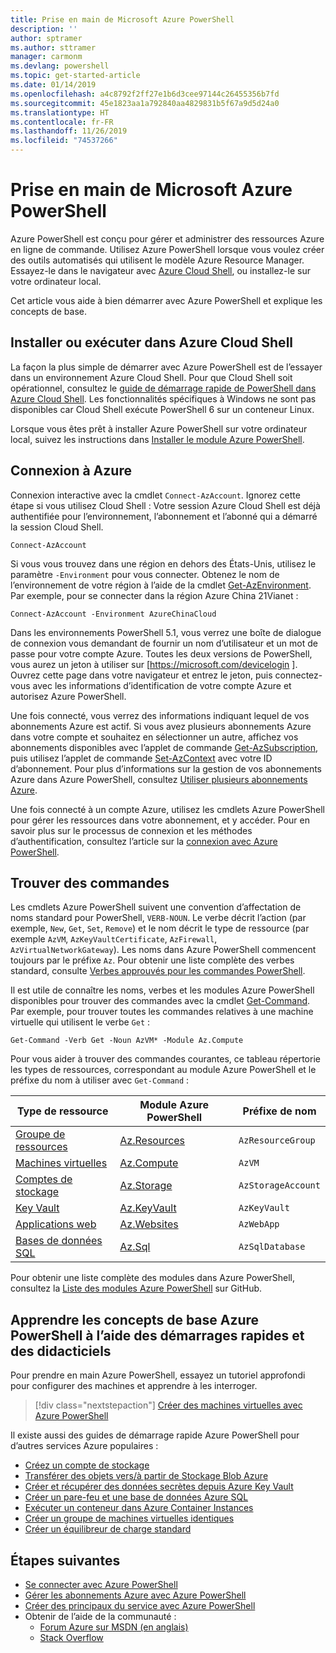 ```yaml
---
title: Prise en main de Microsoft Azure PowerShell
description: ''
author: sptramer
ms.author: sttramer
manager: carmonm
ms.devlang: powershell
ms.topic: get-started-article
ms.date: 01/14/2019
ms.openlocfilehash: a4c8792f2ff27e1b6d3cee97144c26455356b7fd
ms.sourcegitcommit: 45e1823aa1a792840aa4829831b5f67a9d5d24a0
ms.translationtype: HT
ms.contentlocale: fr-FR
ms.lasthandoff: 11/26/2019
ms.locfileid: "74537266"
---
```

# <a name="get-started-with-azure-powershell"></a>Prise en main de Microsoft Azure PowerShell

Azure PowerShell est conçu pour gérer et administrer des ressources Azure en ligne de commande. Utilisez Azure PowerShell lorsque vous voulez créer des outils automatisés qui utilisent le modèle Azure Resource Manager.
Essayez-le dans le navigateur avec [Azure Cloud Shell](/azure/cloud-shell/overview), ou installez-le sur votre ordinateur local.

Cet article vous aide à bien démarrer avec Azure PowerShell et explique les concepts de base.

## <a name="install-or-run-in-azure-cloud-shell"></a>Installer ou exécuter dans Azure Cloud Shell

La façon la plus simple de démarrer avec Azure PowerShell est de l’essayer dans un environnement Azure Cloud Shell.
Pour que Cloud Shell soit opérationnel, consultez le [guide de démarrage rapide de PowerShell dans Azure Cloud Shell](/azure/cloud-shell/quickstart-powershell).
Les fonctionnalités spécifiques à Windows ne sont pas disponibles car Cloud Shell exécute PowerShell 6 sur un conteneur Linux.

Lorsque vous êtes prêt à installer Azure PowerShell sur votre ordinateur local, suivez les instructions dans [Installer le module Azure PowerShell](install-az-ps.md).

## <a name="sign-in-to-azure"></a>Connexion à Azure

Connexion interactive avec la cmdlet `Connect-AzAccount`. Ignorez cette étape si vous utilisez Cloud Shell : Votre session Azure Cloud Shell est déjà authentifiée pour l’environnement, l’abonnement et l’abonné qui a démarré la session Cloud Shell.

```azurepowershell-interactive
Connect-AzAccount
```

Si vous vous trouvez dans une région en dehors des États-Unis, utilisez le paramètre `-Environment` pour vous connecter. Obtenez le nom de l’environnement de votre région à l’aide de la cmdlet [Get-AzEnvironment](/powershell/module/Az.Accounts/Get-AzEnvironment). Par exemple, pour se connecter dans la région Azure China 21Vianet :

```azurepowershell-interactive
Connect-AzAccount -Environment AzureChinaCloud
```

Dans les environnements PowerShell 5.1, vous verrez une boîte de dialogue de connexion vous demandant de fournir un nom d’utilisateur et un mot de passe pour votre compte Azure. Toutes les deux versions de PowerShell, vous aurez un jeton à utiliser sur [https://microsoft.com/devicelogin ].
Ouvrez cette page dans votre navigateur et entrez le jeton, puis connectez-vous avec les informations d’identification de votre compte Azure et autorisez Azure PowerShell.

Une fois connecté, vous verrez des informations indiquant lequel de vos abonnements Azure est actif. Si vous avez plusieurs abonnements Azure dans votre compte et souhaitez en sélectionner un autre, affichez vos abonnements disponibles avec l’applet de commande [Get-AzSubscription](/powershell/module/az.accounts/get-azsubscription), puis utilisez l’applet de commande [Set-AzContext](/powershell/module/az.accounts/set-azcontext) avec votre ID d’abonnement.
Pour plus d’informations sur la gestion de vos abonnements Azure dans Azure PowerShell, consultez [Utiliser plusieurs abonnements Azure](manage-subscriptions-azureps.md).

Une fois connecté à un compte Azure, utilisez les cmdlets Azure PowerShell pour gérer les ressources dans votre abonnement, et y accéder. Pour en savoir plus sur le processus de connexion et les méthodes d’authentification, consultez l’article sur la [connexion avec Azure PowerShell](authenticate-azureps.md).

## <a name="find-commands"></a>Trouver des commandes

Les cmdlets Azure PowerShell suivent une convention d’affectation de noms standard pour PowerShell, `VERB-NOUN`. Le verbe décrit l’action (par exemple, `New`, `Get`, `Set`, `Remove`) et le nom décrit le type de ressource (par exemple `AzVM`, `AzKeyVaultCertificate`, `AzFirewall`, `AzVirtualNetworkGateway`). Les noms dans Azure PowerShell commencent toujours par le préfixe `Az`. Pour obtenir une liste complète des verbes standard, consulte [Verbes approuvés pour les commandes PowerShell](/powershell/developer/cmdlet/approved-verbs-for-windows-powershell-commands).

Il est utile de connaître les noms, verbes et les modules Azure PowerShell disponibles pour trouver des commandes avec la cmdlet [Get-Command](/powershell/module/microsoft.powershell.core/get-command). Par exemple, pour trouver toutes les commandes relatives à une machine virtuelle qui utilisent le verbe `Get` :

```powershell-interactive
Get-Command -Verb Get -Noun AzVM* -Module Az.Compute
```

Pour vous aider à trouver des commandes courantes, ce tableau répertorie les types de ressources, correspondant au module Azure PowerShell et le préfixe du nom à utiliser avec `Get-Command` :

| Type de ressource | Module Azure PowerShell | Préfixe de nom |
|---------------|-------------------------|----------------|
| [Groupe de ressources](/azure/azure-resource-manager/resource-group-overview) | [Az.Resources](/powershell/module/az.resources#resources) | `AzResourceGroup` |
| [Machines virtuelles](/azure/virtual-machines) | [Az.Compute](/powershell/module/az.compute#virtual_machines) | `AzVM` |
| [Comptes de stockage](/azure/storage/common/storage-introduction) | [Az.Storage](/powershell/module/az.storage/) | `AzStorageAccount` |
| [Key Vault](/azure/key-vault/key-vault-whatis) | [Az.KeyVault](/powershell/module/az.keyvault) | `AzKeyVault` |
| [Applications web](/azure/app-service) | [Az.Websites](/powershell/module/az.websites) | `AzWebApp` |
| [Bases de données SQL](/azure/sql-database) | [Az.Sql](/powershell/module/az.sql) | `AzSqlDatabase` |

Pour obtenir une liste complète des modules dans Azure PowerShell, consultez la [Liste des modules Azure PowerShell](https://github.com/Azure/azure-powershell/blob/master/documentation/azure-powershell-modules.md) sur GitHub.

## <a name="learn-azure-powershell-basics-with-quickstarts-and-tutorials"></a>Apprendre les concepts de base Azure PowerShell à l’aide des démarrages rapides et des didacticiels

Pour prendre en main Azure PowerShell, essayez un tutoriel approfondi pour configurer des machines et apprendre à les interroger.

> [!div class="nextstepaction"]
> [Créer des machines virtuelles avec Azure PowerShell](azureps-vm-tutorial.yml)

Il existe aussi des guides de démarrage rapide Azure PowerShell pour d’autres services Azure populaires :

* [Créez un compte de stockage](/azure/storage/common/storage-quickstart-create-account?tabs=azure-powershell)
* [Transférer des objets vers/à partir de Stockage Blob Azure](/azure/storage/blobs/storage-quickstart-blobs-powershell)
* [Créer et récupérer des données secrètes depuis Azure Key Vault](/azure/key-vault/quick-create-powershell)
* [Créer un pare-feu et une base de données Azure SQL](/azure/sql-database/scripts/sql-database-create-and-configure-database-powershell)
* [Exécuter un conteneur dans Azure Container Instances](/azure/container-instances/container-instances-quickstart-powershell)
* [Créer un groupe de machines virtuelles identiques](/azure/virtual-machine-scale-sets/quick-create-powershell)
* [Créer un équilibreur de charge standard](/azure/load-balancer/quickstart-create-standard-load-balancer-powershell)

## <a name="next-steps"></a>Étapes suivantes

* [Se connecter avec Azure PowerShell](authenticate-azureps.md)
* [Gérer les abonnements Azure avec Azure PowerShell](manage-subscriptions-azureps.md)
* [Créer des principaux du service avec Azure PowerShell](create-azure-service-principal-azureps.md)
* Obtenir de l’aide de la communauté :
  * [Forum Azure sur MSDN (en anglais)](http://go.microsoft.com/fwlink/p/?LinkId=320212)
  * [Stack Overflow](http://go.microsoft.com/fwlink/?LinkId=320213)
